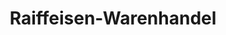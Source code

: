 ---
title: "Raiffeisen-Warenhandel"
url: /ehekirchen/raiffeisen-warenhandel/
shop: Landwirtschaftlich
---